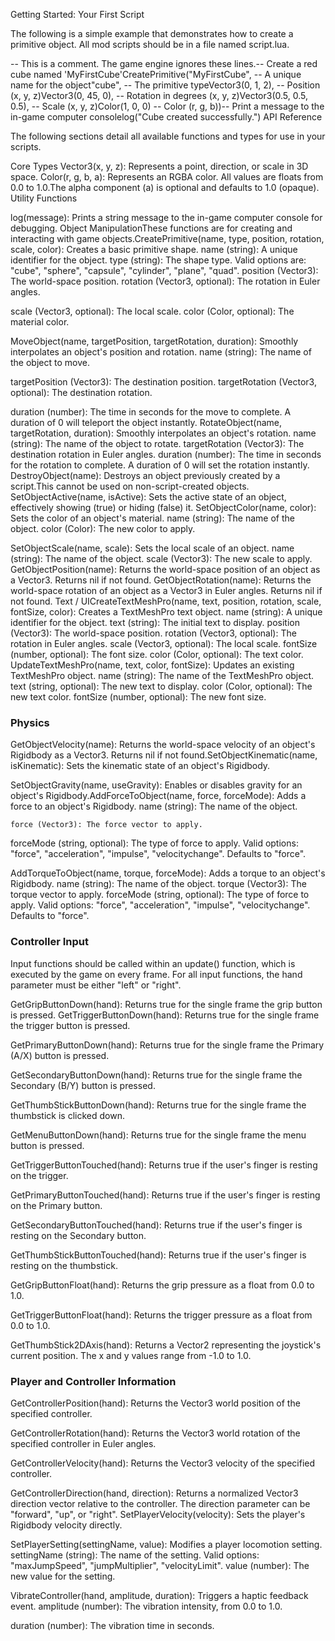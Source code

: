 Getting Started: Your First Script

The following is a simple example that demonstrates how to create a primitive object. All mod scripts should be in a file named script.lua.

-- This is a comment. The game engine ignores these lines.-- Create a red cube named 'MyFirstCube'CreatePrimitive("MyFirstCube",                      -- A unique name for the object"cube",                             -- The primitive typeVector3(0, 1, 2),                   -- Position (x, y, z)Vector3(0, 45, 0),                  -- Rotation in degrees (x, y, z)Vector3(0.5, 0.5, 0.5),             -- Scale (x, y, z)Color(1, 0, 0)                      -- Color (r, g, b))-- Print a message to the in-game computer consolelog("Cube created successfully.")
API Reference

The following sections detail all available functions and types for use in your scripts.

Core Types
    Vector3(x, y, z): Represents a point, direction, or scale in 3D space.
Color(r, g, b, a): Represents an RGBA color. All values are floats from 0.0 to 1.0.The alpha component (a) is optional and defaults to 1.0 (opaque).
Utility Functions

log(message): Prints a string message to the in-game computer console for debugging.
Object ManipulationThese functions are for creating and interacting with game objects.CreatePrimitive(name, type, position, rotation, scale, color): Creates a basic primitive shape.
        name (string): A unique identifier for the object.
type (string): The shape type.
Valid options are: "cube", "sphere", "capsule", "cylinder", "plane", "quad".
        position (Vector3): The world-space position.
rotation (Vector3, optional): The rotation in Euler angles.

  scale (Vector3, optional): The local scale.
color (Color, optional): The material color.

  MoveObject(name, targetPosition, targetRotation, duration): Smoothly interpolates an object's position and rotation.
name (string): The name of the object to move.

 targetPosition (Vector3): The destination position.
targetRotation (Vector3, optional): The destination rotation.

  duration (number): The time in seconds for the move to complete.
 A duration of 0 will teleport the object instantly.
RotateObject(name, targetRotation, duration): Smoothly interpolates an object's rotation.
        name (string): The name of the object to rotate.
    targetRotation (Vector3): The destination rotation in Euler angles.
        duration (number): The time in seconds for the rotation to complete.
 A duration of 0 will set the rotation instantly.
DestroyObject(name): Destroys an object previously created by a script.This cannot be used on non-script-created objects.
    SetObjectActive(name, isActive): Sets the active state of an object, effectively showing (true) or hiding (false) it.
SetObjectColor(name, color): Sets the color of an object's material.
        name (string): The name of the object.
    color (Color): The new color to apply.

 SetObjectScale(name, scale): Sets the local scale of an object.
    name (string): The name of the object.
        scale (Vector3): The new scale to apply.
GetObjectPosition(name): Returns the world-space position of an object as a Vector3. Returns nil if not found.
    GetObjectRotation(name): Returns the world-space rotation of an object as a Vector3 in Euler angles.
 Returns nil if not found.
Text / UICreateTextMeshPro(name, text, position, rotation, scale, fontSize, color): Creates a TextMeshPro text object.        name (string): A unique identifier for the object.
    text (string): The initial text to display.
        position (Vector3): The world-space position.
    rotation (Vector3, optional): The rotation in Euler angles.
        scale (Vector3, optional): The local scale.
    fontSize (number, optional): The font size.
        color (Color, optional): The text color.
UpdateTextMeshPro(name, text, color, fontSize): Updates an existing TextMeshPro object.        name (string): The name of the TextMeshPro object.
    text (string, optional): The new text to display.
        color (Color, optional): The new text color.
    fontSize (number, optional): The new font size.

### Physics
GetObjectVelocity(name): Returns the world-space velocity of an object's Rigidbody as a Vector3. Returns nil if not found.SetObjectKinematic(name, isKinematic): Sets the kinematic state of an object's Rigidbody.

SetObjectGravity(name, useGravity): Enables or disables gravity for an object's Rigidbody.AddForceToObject(name, force, forceMode): Adds a force to an object's Rigidbody.
name (string): The name of the object.

    force (Vector3): The force vector to apply.

forceMode (string, optional): The type of force to apply. Valid options: "force", "acceleration", "impulse", "velocitychange". Defaults to "force".

AddTorqueToObject(name, torque, forceMode): Adds a torque to an object's Rigidbody.
name (string): The name of the object.
    torque (Vector3): The torque vector to apply.
forceMode (string, optional): The type of force to apply. Valid options: "force", "acceleration", "impulse", "velocitychange". Defaults to "force".

### Controller Input

Input functions should be called within an update() function, which is executed by the game on every frame.
 For all input functions, the hand parameter must be either "left" or "right".

GetGripButtonDown(hand): Returns true for the single frame the grip button is pressed.
GetTriggerButtonDown(hand): Returns true for the single frame the trigger button is pressed.

GetPrimaryButtonDown(hand): Returns true for the single frame the Primary (A/X) button is pressed.

GetSecondaryButtonDown(hand): Returns true for the single frame the Secondary (B/Y) button is pressed.

GetThumbStickButtonDown(hand): Returns true for the single frame the thumbstick is clicked down.

GetMenuButtonDown(hand): Returns true for the single frame the menu button is pressed.

GetTriggerButtonTouched(hand): Returns true if the user's finger is resting on the trigger.

GetPrimaryButtonTouched(hand): Returns true if the user's finger is resting on the Primary button.

GetSecondaryButtonTouched(hand): Returns true if the user's finger is resting on the Secondary button.

GetThumbStickButtonTouched(hand): Returns true if the user's finger is resting on the thumbstick.

GetGripButtonFloat(hand): Returns the grip pressure as a float from 0.0 to 1.0.

GetTriggerButtonFloat(hand): Returns the trigger pressure as a float from 0.0 to 1.0.

GetThumbStick2DAxis(hand): Returns a Vector2 representing the joystick's current position.
The x and y values range from -1.0 to 1.0.
### Player and Controller Information

GetControllerPosition(hand): Returns the Vector3 world position of the specified controller.

GetControllerRotation(hand): Returns the Vector3 world rotation of the specified controller in Euler angles.

GetControllerVelocity(hand): Returns the Vector3 velocity of the specified controller.

GetControllerDirection(hand, direction): Returns a normalized Vector3 direction vector relative to the controller.
The direction parameter can be "forward", "up", or "right".
SetPlayerVelocity(velocity): Sets the player's Rigidbody velocity directly.

SetPlayerSetting(settingName, value): Modifies a player locomotion setting.        settingName (string): The name of the setting. Valid options: "maxJumpSpeed", "jumpMultiplier", "velocityLimit".
    value (number): The new value for the setting.

 VibrateController(hand, amplitude, duration): Triggers a haptic feedback event.
amplitude (number): The vibration intensity, from 0.0 to 1.0.

 duration (number): The vibration time in seconds.

